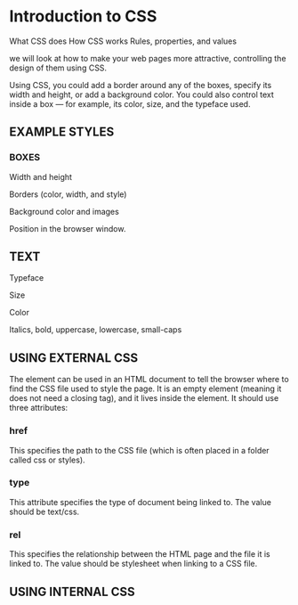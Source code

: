 # Introduction to CSS
What CSS does
How CSS works
Rules, properties, and values

 we will look at how to make your web pages more attractive, controlling the design of them using CSS.
 
 Using CSS, you could add a border around any of the boxes, specify its width and height, or add a background color. You could also control text inside a box — for example, its color, size, and the typeface used.

## EXAMPLE STYLES
### BOXES
Width and height

Borders (color, width, and style)

Background color and images

Position in the browser window.

## TEXT
Typeface

Size

Color

Italics, bold, uppercase, lowercase, small-caps

## USING EXTERNAL CSS
<Link>
The <link> element can be used in an HTML document to tell the browser where to find the CSS file used to style the page. It is an empty element (meaning it does not need a closing tag), and it lives inside the <head> element. It should use three attributes:

### href
This specifies the path to the CSS file (which is often placed in a folder called css or styles).

### type
This attribute specifies the type of document being linked to. The value should be text/css.

### rel
This specifies the relationship between the HTML page and the file it is linked to. The value should be stylesheet when linking to a CSS file.

## USING INTERNAL CSS
<STYLE>
You can also include CSS rules within an HTML page by placing them inside a <style> element, which usually sits inside the <head> element of the page.

The <style> element should use the type attribute to indicate that the styles are specified in CSS. The value should be text/css.


COLOR
How to specify colors
Color terminology and contrast
Background color
Color can really bring your pages to life.

FOREGROUND COLOR
COLOR
The color property allows you to specify the color of text inside an element. You can specify any color in CSS in one of three ways:

RGB VALUES
These express colors in terms of how much red, green and blue are used to make it up. For example: rgb(100,100,90)

HEX CODES
These are six-digit codes that represent the amount of red, green and blue in a color, preceded by a pound or hash # sign. For example: #ee3e80

COLOR NAMES
There are 147 predefined color names that are recognized by browsers. For example: DarkCyan

We look at these three different ways of specifying colors on the next double-page spread.

CONTRAST
When picking foreground and background colors, it is important to ensure that there is enough contrast for the text to be legible.

Text is harder to read when there is low contrast between background and foreground colors.

A lack of contrast is particularly a problem for those with visual impairments and color blindness.

It also affects those with poor monitors and sunlight on their screens (which is increasingly common as people use handheld devices outdoors).

Text is easier to read when there is higher contrast between background and foreground colors.

If you want people to read a lot of text on your page, however, then too much contrast can make it harder to read, too.

For long spans of text, reducing the contrast a little bit improves readability.

You can reduce contrast by using dark gray text on a white background or an off-white text on a dark background.

To check contrast there is a handy online tool at: www.snook.ca/technical/colour_contrast/colour.html

The hsl color property has been introduced in CSS3 as an alternative way to specify colors. The value of the property starts with the letters hsl, followed by individual values inside parentheses for:

HUE
This is expressed as an angle (between 0 and 360 degrees).

SATURATION
This is expressed as a percentage.

LIGHTNESS
This is expressed as a percentage with 0% being white, 50% being normal, and 100% being black.

The hsla color property allows you to specify color properties using hue, saturation, and lightness as above, and adds a fourth value which represents transparency (just like the rgba property). The a stands for:

ALPHA
This is expressed as a number between 0 and 1.0. For example, 0.5 represents 50% transparency, and 0.75 represents 75% transparency.